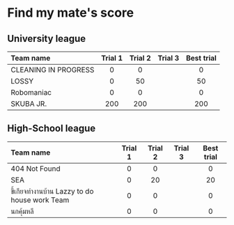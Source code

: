 # Find my mate's score

## University league

|      Team name              |    Trial 1        |     Trial 2     |       Trial 3     |   Best trial       |
|:----------------------------|:-----------------:|:---------------:|:-----------------:|:------------------:|   
|   CLEANING IN PROGRESS      |       0           |        0        |                   |         0          |
|   LOSSY                     |       0           |       50        |                   |        50          |
|   Robomaniac                |       0           |        0        |                   |         0          |
|   SKUBA JR.                 |     200           |      200        |                   |       200          |

## High-School league

|      Team name                                |    Trial 1        |     Trial 2     |       Trial 3     |     Best trial      |
|:----------------------------------------------|:-----------------:|:---------------:|:-----------------:|:-------------------:|
|   404 Not Found                               |         0         |         0       |                   |          0          | 
|   SEA                                         |         0         |        20       |                   |         20          | 
|   ขี้เกียจทำงานบ้าน Lazzy to do house work Team   |         0         |         0       |                   |          0          |  
|   นกคุ้มหลี                                      |         0         |         0       |                   |          0          | 
